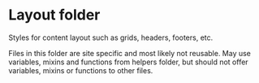 Layout folder
==============================
Styles for content layout such as grids, headers, footers, etc.

Files in this folder are site specific and most likely not reusable.
May use variables, mixins and functions from helpers folder, but should not offer variables, mixins or functions to other files.